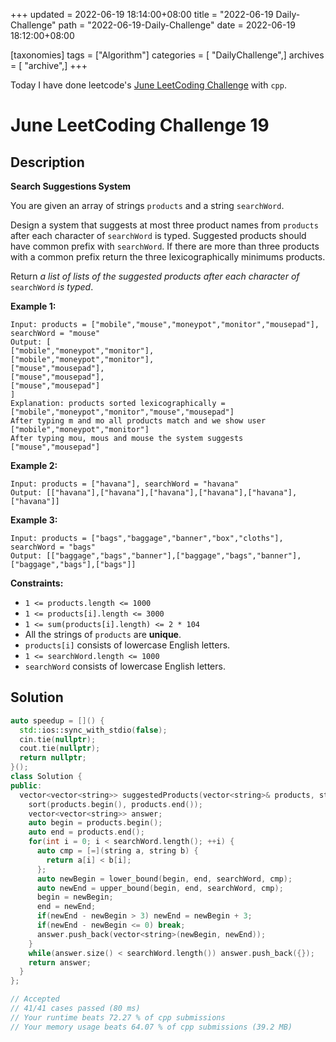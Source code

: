+++
updated = 2022-06-19 18:14:00+08:00
title = "2022-06-19 Daily-Challenge"
path = "2022-06-19-Daily-Challenge"
date = 2022-06-19 18:12:00+08:00

[taxonomies]
tags = ["Algorithm"]
categories = [ "DailyChallenge",]
archives = [ "archive",]
+++

Today I have done leetcode's [June LeetCoding Challenge](https://leetcode.com/problems/search-suggestions-system/) with `cpp`.

<!-- more -->

# June LeetCoding Challenge 19

## Description

**Search Suggestions System**

You are given an array of strings `products` and a string `searchWord`.

Design a system that suggests at most three product names from `products` after each character of `searchWord` is typed. Suggested products should have common prefix with `searchWord`. If there are more than three products with a common prefix return the three lexicographically minimums products.

Return *a list of lists of the suggested products after each character of* `searchWord` *is typed*.

 

**Example 1:**

```
Input: products = ["mobile","mouse","moneypot","monitor","mousepad"], searchWord = "mouse"
Output: [
["mobile","moneypot","monitor"],
["mobile","moneypot","monitor"],
["mouse","mousepad"],
["mouse","mousepad"],
["mouse","mousepad"]
]
Explanation: products sorted lexicographically = ["mobile","moneypot","monitor","mouse","mousepad"]
After typing m and mo all products match and we show user ["mobile","moneypot","monitor"]
After typing mou, mous and mouse the system suggests ["mouse","mousepad"]
```

**Example 2:**

```
Input: products = ["havana"], searchWord = "havana"
Output: [["havana"],["havana"],["havana"],["havana"],["havana"],["havana"]]
```

**Example 3:**

```
Input: products = ["bags","baggage","banner","box","cloths"], searchWord = "bags"
Output: [["baggage","bags","banner"],["baggage","bags","banner"],["baggage","bags"],["bags"]]
```

 

**Constraints:**

- `1 <= products.length <= 1000`
- `1 <= products[i].length <= 3000`
- `1 <= sum(products[i].length) <= 2 * 104`
- All the strings of `products` are **unique**.
- `products[i]` consists of lowercase English letters.
- `1 <= searchWord.length <= 1000`
- `searchWord` consists of lowercase English letters.

## Solution

``` cpp
auto speedup = []() {
  std::ios::sync_with_stdio(false);
  cin.tie(nullptr);
  cout.tie(nullptr);
  return nullptr;
}();
class Solution {
public:
  vector<vector<string>> suggestedProducts(vector<string>& products, string searchWord) {
    sort(products.begin(), products.end());
    vector<vector<string>> answer;
    auto begin = products.begin();
    auto end = products.end();
    for(int i = 0; i < searchWord.length(); ++i) {
      auto cmp = [=](string a, string b) {
        return a[i] < b[i];
      };
      auto newBegin = lower_bound(begin, end, searchWord, cmp);
      auto newEnd = upper_bound(begin, end, searchWord, cmp);
      begin = newBegin;
      end = newEnd;
      if(newEnd - newBegin > 3) newEnd = newBegin + 3;
      if(newEnd - newBegin <= 0) break;
      answer.push_back(vector<string>(newBegin, newEnd));
    }
    while(answer.size() < searchWord.length()) answer.push_back({});
    return answer;
  }
};

// Accepted
// 41/41 cases passed (80 ms)
// Your runtime beats 72.27 % of cpp submissions
// Your memory usage beats 64.07 % of cpp submissions (39.2 MB)
```
